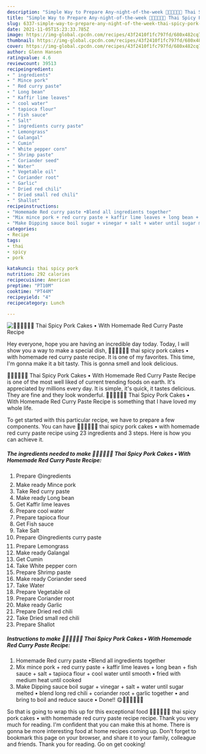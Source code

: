 ```yaml
---
description: "Simple Way to Prepare Any-night-of-the-week 🧑🏽‍🍳🧑🏼‍🍳 Thai Spicy Pork Cakes • With Homemade Red Curry Paste Recipe"
title: "Simple Way to Prepare Any-night-of-the-week 🧑🏽‍🍳🧑🏼‍🍳 Thai Spicy Pork Cakes • With Homemade Red Curry Paste Recipe"
slug: 6337-simple-way-to-prepare-any-night-of-the-week-thai-spicy-pork-cakes-with-homemade-red-curry-paste-recipe
date: 2021-11-05T15:23:33.785Z
image: https://img-global.cpcdn.com/recipes/43f2410f1fc797fd/680x482cq70/thai-spicy-pork-cakes-with-homemade-red-curry-paste-recipe-recipe-main-photo.jpg
thumbnail: https://img-global.cpcdn.com/recipes/43f2410f1fc797fd/680x482cq70/thai-spicy-pork-cakes-with-homemade-red-curry-paste-recipe-recipe-main-photo.jpg
cover: https://img-global.cpcdn.com/recipes/43f2410f1fc797fd/680x482cq70/thai-spicy-pork-cakes-with-homemade-red-curry-paste-recipe-recipe-main-photo.jpg
author: Glenn Hansen
ratingvalue: 4.6
reviewcount: 39513
recipeingredient:
- " ingredients"
- " Mince pork"
- " Red curry paste"
- " Long bean"
- " Kaffir lime leaves"
- " cool water"
- " tapioca flour"
- " Fish sauce"
- " Salt"
- " ingredients curry paste"
- " Lemongrass"
- " Galangal"
- " Cumin"
- " White pepper corn"
- " Shrimp paste"
- " Coriander seed"
- " Water"
- " Vegetable oil"
- " Coriander root"
- " Garlic"
- " Dried red chili"
- " Dried small red chili"
- " Shallot"
recipeinstructions:
- "Homemade Red curry paste •Blend all ingredients together"
- "Mix mince pork + red curry paste + kaffir lime leaves + long bean + fish sauce + salt + tapioca flour + cool water until smooth • fried with medium heat until cooked"
- "Make Dipping sauce boil sugar + vinegar + salt + water until sugar melted • blend long red chili + coriander root + garlic together • and bring to boil and reduce sauce • Done!! 😋🧑🏽‍🍳🧑🏼‍🍳"
categories:
- Recipe
tags:
- thai
- spicy
- pork

katakunci: thai spicy pork 
nutrition: 292 calories
recipecuisine: American
preptime: "PT10M"
cooktime: "PT44M"
recipeyield: "4"
recipecategory: Lunch

---
```



![🧑🏽‍🍳🧑🏼‍🍳 Thai Spicy Pork Cakes • With Homemade Red Curry Paste Recipe](https://img-global.cpcdn.com/recipes/43f2410f1fc797fd/680x482cq70/thai-spicy-pork-cakes-with-homemade-red-curry-paste-recipe-recipe-main-photo.jpg)

Hey everyone, hope you are having an incredible day today. Today, I will show you a way to make a special dish, 🧑🏽‍🍳🧑🏼‍🍳 thai spicy pork cakes • with homemade red curry paste recipe. It is one of my favorites. This time, I'm gonna make it a bit tasty. This is gonna smell and look delicious.

🧑🏽‍🍳🧑🏼‍🍳 Thai Spicy Pork Cakes • With Homemade Red Curry Paste Recipe is one of the most well liked of current trending foods on earth. It's appreciated by millions every day. It is simple, it's quick, it tastes delicious. They are fine and they look wonderful. 🧑🏽‍🍳🧑🏼‍🍳 Thai Spicy Pork Cakes • With Homemade Red Curry Paste Recipe is something that I have loved my whole life.




To get started with this particular recipe, we have to prepare a few components. You can have 🧑🏽‍🍳🧑🏼‍🍳 thai spicy pork cakes • with homemade red curry paste recipe using 23 ingredients and 3 steps. Here is how you can achieve it.

<!--inarticleads1-->

##### The ingredients needed to make 🧑🏽‍🍳🧑🏼‍🍳 Thai Spicy Pork Cakes • With Homemade Red Curry Paste Recipe:

1. Prepare  🟡ingredients
1. Make ready  Mince pork
1. Take  Red curry paste
1. Make ready  Long bean
1. Get  Kaffir lime leaves
1. Prepare  cool water
1. Prepare  tapioca flour
1. Get  Fish sauce
1. Take  Salt
1. Prepare  🟡ingredients curry paste
1. Prepare  Lemongrass
1. Make ready  Galangal
1. Get  Cumin
1. Take  White pepper corn
1. Prepare  Shrimp paste
1. Make ready  Coriander seed
1. Take  Water
1. Prepare  Vegetable oil
1. Prepare  Coriander root
1. Make ready  Garlic
1. Prepare  Dried red chili
1. Take  Dried small red chili
1. Prepare  Shallot




<!--inarticleads2-->

##### Instructions to make 🧑🏽‍🍳🧑🏼‍🍳 Thai Spicy Pork Cakes • With Homemade Red Curry Paste Recipe:

1. Homemade Red curry paste •Blend all ingredients together
1. Mix mince pork + red curry paste + kaffir lime leaves + long bean + fish sauce + salt + tapioca flour + cool water until smooth • fried with medium heat until cooked
1. Make Dipping sauce boil sugar + vinegar + salt + water until sugar melted • blend long red chili + coriander root + garlic together • and bring to boil and reduce sauce • Done!! 😋🧑🏽‍🍳🧑🏼‍🍳




So that is going to wrap this up for this exceptional food 🧑🏽‍🍳🧑🏼‍🍳 thai spicy pork cakes • with homemade red curry paste recipe recipe. Thank you very much for reading. I'm confident that you can make this at home. There is gonna be more interesting food at home recipes coming up. Don't forget to bookmark this page on your browser, and share it to your family, colleague and friends. Thank you for reading. Go on get cooking!
